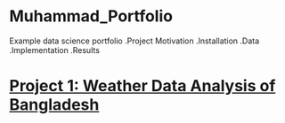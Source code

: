 # Muhammad_Portfolio
Example data science portfolio 
.Project Motivation
.Installation
.Data
.Implementation
.Results

# [Project 1: Weather Data Analysis of Bangladesh](https://maigoscode.github.io/Muhammad_Portfolio/)


